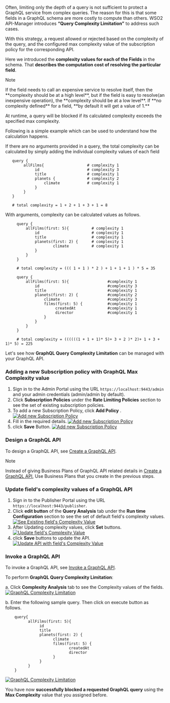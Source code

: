Often, limiting only the depth of a query is not sufficient to protect a GraphQL service from complex queries. 
The reason for this is that some fields in a GraphQL schema are more costly to compute than others. WSO2 API-Manager introduces 
**“Query Complexity Limitation”** to address such cases. 

With this strategy, a request allowed or rejected based on the complexity of the query, and the configured max complexity 
value of the subscription policy for the corresponding API.

Here we introduced the **complexity values for each of the Fields** in the schema. That **describes 
the computation cost of resolving the particular field**. 

<html>
<div class="admonition note">
<p class="admonition-title">Note</p>
<p>
If the field needs to call an expensive service to resolve itself, 
then the **complexity should be at a high level**, but if the field is easy to resolve(an inexpensive operation),  
the **complexity should be at a low level**. If **no complexity defined** for a field, **by default it will get a value of 1.** 
</p>
</div> 
</html>

At runtime, a query will be blocked if its calculated complexity exceeds the specified max complexity.

Following is a simple example which can be used to understand how the calculation happens.

If there are no arguments provided in a query, the total complexity can be calculated by simply adding the individual complexity values of each field

   ```
      query {
       	   allFilms{                   # complexity 1
         		id                     # complexity 3
        		title                  # complexity 1
         		planets {              # complexity 2
           			climate            # complexity 1
         		}
       	   }
      }
      
      # total complexity = 1 + 2 + 1 + 3 + 1 = 8

   ```

With arguments, complexity can be calculated values as follows.

   ```
        query {
         	allFilms(first: 5){          # complexity 1
           		id                       # complexity 1
           		title                    # complexity 1
           		planets(first: 2) {      # complexity 1
             			climate          # complexity 1
           		}
         	}
        }
        
        # total complexity = ((( 1 + 1 ) * 2 ) + 1 + 1 + 1 ) * 5 = 35

   ```  

   ```
        query {
         	allFilms(first: 5){                 #complexity 1
          	 	id                              #complexity 3
           		title                           #complexity 1
           		planets(first: 2) {             #complexity 2
             		climate                     #complexity 3
                    films(first: 5) {           #complexity 1
                         createdAt              #complexity 1
                         director               #complexity 1
                    } 
           		}
         	}
        }

        # total complexity = ((((((1 + 1 + 1)* 5)+ 3 + 2 )* 2)+ 1 + 3 + 1)* 5) = 225

   ```  

Let's see how **GraphQL Query Complexity Limitation** can be managed with your GraphQL API.

### Adding a new Subscription policy with GraphQL Max Complexity value

1.  Sign in to the Admin Portal using the URL `https://localhost:9443/admin` and your admin credentials 
(admin/admin by default).
2.  Click **Subscription Policies** under the **Rate Limiting Policies** section to see the set of existing 
subscription policies.
3.  To add a new Subscription Policy, click **Add Policy** .
[![Add new Subscription Policy]({{base_path}}/assets/img/learn/add-new-subscription-policy-graphql-query-complexity.png)]({{base_path}}/assets/img/learn/add-new-subscription-policy-graphql-query-complexity.png)
4.  Fill in the required details.
[![Add new Subscription Policy]({{base_path}}/assets/img/learn/create-subscription-policy-with-graphql-complexity.png)]({{base_path}}/assets/img/learn/create-subscription-policy-with-graphql-complexity.png)
5.  click **Save** Button.
[![Add new Subscription Policy]({{base_path}}/assets/img/learn/save-subscription-policy-graphql-query-analysis.png)]({{base_path}}/assets/img/learn/save-subscription-policy-graphql-query-analysis.png)


### Design a GraphQL API

To design a GraphQL API, see [Create a GraphQL API]({{base_path}}/learn/design-api/create-api/create-a-graphql-api).

<html>
<div class="admonition note">
<p class="admonition-title">Note</p>
<p>
Instead of giving Business Plans of GraphQL API related details in 
<a href="{{base_path}}/learn/design-api/create-api/create-a-graphql-api">Create a GraphQL API</a>, 
Use Business Plans that you create in the previous steps.
</p>
</div> 
</html>

### Update field's complexity values of  a GraphQL API
1.  Sign in to the Publisher Portal using the URL `https://localhost:9443/publisher`.
2.  Click **edit button** of the **Query Analysis** tab under the **Run time Configuration** section to see the set of default 
    field's complexity values.
[![See Existing field's Complexity Value]({{base_path}}/assets/img/learn/modify-graphql-complexity-values.png)]({{base_path}}/assets/img/learn/modify-graphql-complexity-values.png)
3.  After Updating complexity values, click **Set** buttons.
[![Update field's Complexity Value]({{base_path}}/assets/img/learn/set-graphql-complexity.png)]({{base_path}}/assets/img/learn/set-graphql-complexity.png)
4.  click **Save** buttons to update the API.
[![Update API with field's Complexity Value]({{base_path}}/assets/img/learn/update-api-with-graphql-complexity.png)]({{base_path}}/assets/img/learn/update-api-with-graphql-complexity.png)



### Invoke a GraphQL API

To invoke a GraphQL API, see 
[Invoke a GraphQL API]({{base_path}}/learn/consume-api/invoke-apis/invoke-apis-using-tools/invoke-an-graphql-api-using-the-integrated-graphql-console).

To perform **GraphQL Query Complexity Limitation**: 

   a. Click **Complexity Analysis** tab to see the Complexity values of the fields.
   [![GraphQL Complexity Limitation]({{base_path}}/assets/img/learn/graphql-complexity-values-read-only.png)]({{base_path}}/assets/img/learn/graphql-complexity-values-read-only.png)

   b. Enter the following sample query. Then click on execute button as follows.

   ```
       query{
             allFilms(first: 5){           
                  id                       
                  title                     
                  planets(first: 2) {        
                        climate 
                        films(first: 5) {
                               createdAt
                               director
                        }          
                  }
             }
       }

   ```
   [![GraphQL Complexity Limitation]({{base_path}}/assets/img/learn/graphql-complexity-limitation-query.png)]({{base_path}}/assets/img/learn/graphql-complexity-limitation-query.png)

You have now **successfully blocked a requested GraphQL query** using the **Max Complexity** value that you assigned before.







